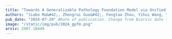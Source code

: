 ```yaml
---
title: "Towards A Generalizable Pathology Foundation Model via Unified Knowledge Distillation"
authors: "Jiabo Ma&#42;, Zhengrui Guo&#42;, Fengtao Zhou, Yihui Wang, Yingxue Xu, Yu Cai, Zhengjie Zhu, Cheng Jin, Yi Lin, Xinrui Jiang, Anjia Han, Li Liang, Ronald Cheong Kin Chan, Jiguang Wang, Kwang-Ting Cheng, Hao Chen#"
pub_date: "2024-07-29" #Date of publication. Change from Biorxiv date to Journal date once accepted
image: "/static/img/pub/2024_gpfm.png" 
arxiv: 2407.18449
---
```

